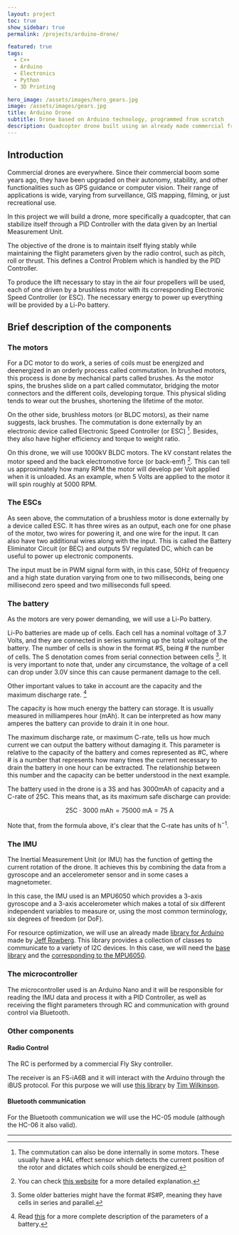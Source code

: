 ```yaml
---
layout: project
toc: true
show_sidebar: true
permalink: /projects/arduino-drone/

featured: true
tags:
  - C++
  - Arduino
  - Electronics
  - Python
  - 3D Printing

hero_image: /assets/images/hero_gears.jpg
image: /assets/images/gears.jpg
title: Arduino Drone
subtitle: Drone based on Arduino technology, programmed from scratch
description: Quadcopter drone built using an already made commercial frame, controlled by a PID controller on an Arduino Nano. As IMU an MPU6050 has been used. The board has the possibility to communicate through Bluetooth using an HC-05 module.
---
```


## Introduction

Commercial drones are everywhere. Since their commercial boom some years ago, they have been upgraded on their autonomy, stability, and other functionalities such as GPS guidance or computer vision. Their range of applications is wide, varying from surveillance, GIS mapping, filming, or just recreational use.

In this project we will build a drone, more specifically a quadcopter, that can stabilize itself through a PID Controller with the data given by an Inertial Measurement Unit.  

The objective of the drone is to maintain itself flying stably while maintaining the flight parameters given by the radio control, such as pitch, roll or thrust. This defines a Control Problem which is handled by the PID Controller.  

To produce the lift necessary to stay in the air four propellers will be used, each of one driven by a brushless motor with its corresponding Electronic Speed Controller (or ESC). The necessary energy to power up everything will be provided by a Li-Po battery.

## Brief description of the components

### The motors

For a DC motor to do work, a series of coils must be energized and deenergized in an orderly process called commutation. In brushed motors, this process is done by mechanical parts called brushes. As the motor spins, the brushes slide on a part called commutator, bridging the motor connectors and the different coils, developing torque. This physical sliding tends to wear out the brushes, shortening the lifetime of the motor.  

On the other side, brushless motors (or BLDC motors), as their name suggests, lack brushes. The commutation is done externally by an electronic device called Electronic Speed Controller (or ESC) [^1]. Besides, they also have higher efficiency and torque to weight ratio.

On this drone, we will use 1000kV BLDC motors. The kV constant relates the motor speed and the back electromotive force (or back-emf) [^2]. This can tell us approximately how many RPM the motor will develop per Volt applied when it is unloaded. As an example, when 5 Volts are applied to the motor it will spin roughly at 5000 RPM.

### The ESCs

As seen above, the commutation of a brushless motor is done externally by a device called ESC. It has three wires as an output, each one for one phase of the motor, two wires for powering it, and one wire for the input. It can also have two additional wires along with the input. This is called the Battery Eliminator Circuit (or BEC) and outputs 5V regulated DC, which can be useful to power up electronic components.  

The input must be in PWM signal form with, in this case, 50Hz of frequency and a high state duration varying from one to two milliseconds, being one millisecond zero speed and two milliseconds full speed.

### The battery

As the motors are very power demanding, we will use a Li-Po battery.  

Li-Po batteries are made up of cells. Each cell has a nominal voltage of 3.7 Volts, and they are connected in series summing up the total voltage of the battery. The number of cells is show in the format $\text{#S}$, being $\text{#}$ the number of cells. The S denotation comes from serial connection between cells [^3]. It is very important to note that, under any circumstance, the voltage of a cell can drop under 3.0V since this can cause permanent damage to the cell.

Other important values to take in account are the capacity and the maximum discharge rate. [^4]

The capacity is how much energy the battery can storage. It is usually measured in milliamperes hour (mAh). It can be interpreted as how many amperes the battery can provide to drain it in one hour.

The maximum discharge rate, or maximum C-rate, tells us how much current we can output the battery without damaging it. This parameter is relative to the capacity of the battery and comes represented as $\text{#C}$, where $\text{#}$ is a number that represents how many times the current necessary to drain the battery in one hour can be extracted.  The relationship between this number and the capacity can be better understood in the next example.

The battery used in the drone is a 3S and has 3000mAh of capacity and a C-rate of 25C. This means that, as its maximum safe discharge can provide:

$$25\text{C} \cdot 3000\text{ mAh} = 75000\text{ mA} = 75 \text{ A}$$

Note that, from the formula above, it's clear that the C-rate has units of $\text{h}^{-1}$.

### The IMU

The Inertial Measurement Unit (or IMU) has the function of getting the current rotation of the drone. It achieves this by combining the data from a gyroscope and an accelerometer sensor and in some cases a magnetometer.

In this case, the IMU used is an MPU6050 which provides a 3-axis gyroscope and a 3-axis accelerometer which makes a total of six different independent variables to measure or, using the most common terminology, six degrees of freedom (or DoF).

For resource optimization, we will use an already made [library for Arduino](http://www.i2cdevlib.com/) made by [Jeff Rowberg](https://github.com/jrowberg). This library provides a collection of classes to communicate to a variety of I2C devices. In this case, we will need the [base library]( https://github.com/jrowberg/i2cdevlib) and the [corresponding to the MPU6050](https://github.com/jrowberg/i2cdevlib/tree/master/Arduino/MPU6050).

### The microcontroller

The microcontroller used is an Arduino Nano and it will be responsible for reading the IMU data and process it with a PID Controller, as well as receiving the flight parameters through RC and communication with ground control via Bluetooth.

### Other components

#### Radio Control

The RC is performed by a commercial Fly Sky controller.

The receiver is an FS-iA6B and it will interact with the Arduino through the iBUS protocol. For this purpose we will use [this library](https://github.com/aanon4/FlySkyIBus) by [Tim Wilkinson](https://github.com/aanon4).

#### Bluetooth communication

For the Bluetooth communication we will use the HC-05 module (although the HC-06 it also valid).


---
[^1]: The commutation can also be done internally in some motors. These usually have a HAL effect sensor which detects the current position of the rotor and dictates which coils should be energized.
[^2]: You can check [this website](http://learningrc.com/motor-kv/) for a more detailed explanation.
[^3]: Some older batteries might have the format $\text{#S#P}$, meaning they have cells in series and parallel.
[^4]: Read [this](http://web.mit.edu/evt/summary_battery_specifications.pdf) for a more complete description of the parameters of a battery.




